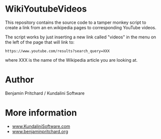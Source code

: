 # WikiYoutubeVideos

This repository contains the source code to a tamper monkey script to create a link from an en.wikipedia pages to corresponding YouTube videos.

The script works by just inserting a new link called "videos" in the menu on the left of the page that will link to:

    https://www.youtube.com/results?search_query=XXX

where XXX is the name of the Wikipedia article you are looking at. 

# Author 
Benjamin Pritchard / Kundalini Software  

# More information
* www.KundaliniSoftware.com
* www.benjaminpritchard.org

